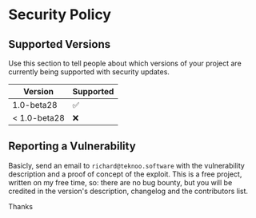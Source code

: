 # Security Policy

## Supported Versions

Use this section to tell people about which versions of your project are
currently being supported with security updates.

| Version      | Supported          |
|--------------|--------------------|
| 1.0-beta28   | :white_check_mark: |
| < 1.0-beta28 | :x:                |

## Reporting a Vulnerability

Basicly, send an email to `richard@teknoo.software` with the vulnerability description and a proof of concept of 
the exploit. This is a free project, written on my free time, so: there are no bug bounty, but you will be credited 
in the version's description, changelog and the contributors list.

Thanks
